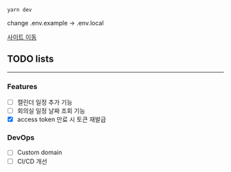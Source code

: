 
```bash
yarn dev
```

change .env.example -> .env.local

[사이트 이동](https://dqcxqocqgr0up.cloudfront.net)

## TODO lists
***
### Features
- [ ] 캘린더 일정 추가 기능
- [ ] 회의실 일정 날짜 조회 기능
- [x] access token 만료 시 토큰 재발급
### DevOps
- [ ] Custom domain
- [ ] CI/CD 개선
